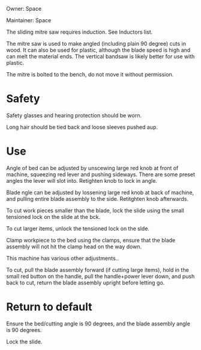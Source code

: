 Owner: Space

Maintainer: Space

The sliding mitre saw requires induction. See Inductors list.

The mitre saw is used to make angled (including plain 90 degree) cuts in wood. It can also be used for plastic, although the blade speed is high and can melt the material ends. The vertical bandsaw is likely better for use with plastic.

The mitre is bolted to the bench, do not move it without permission.

Safety
======

Safety glasses and hearing protection should be worn.

Long hair should be tied back and loose sleeves pushed aup.

Use
===

Angle of bed can be adjusted by unscewing large red knob at front of machine, squeezing red lever and pushing sideways. There are some preset angles the lever will slot into. Retighten knob to lock in angle.

Blade ngle can be adjusted by lossening large red knob at back of machine, and pulling entire blade assembly to the side. Retitghten knob afterwards.

To cut work pieces smaller than the blade, lock the slide using the small tensioned lock on the slide at the bck.

To cut larger items, unlock the tensioned lock on the slde.

Clamp workpiece to the bed using the clamps, ensure that the blade assembly will not hit the clamp head on the way down.

This machine has various other adjustments..

To cut, pull the blade assembly forward (if cutting large items), hold in the small red button on the handle, pull the handle+power lever down, and push back to cut, return the blade assembly upright before letting go.

Return to default
=================

Ensure the bed/cutting angle is 90 degrees, and the blade assembly angle is 90 degrees. 

Lock the slide.

